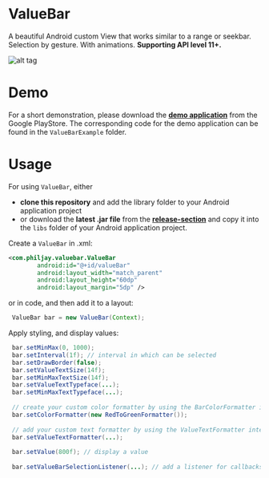 ValueBar
========

A beautiful Android custom View that works similar to a range or seekbar. Selection by gesture. With animations. **Supporting API level 11+.**

![alt tag](https://raw.github.com/PhilJay/ValueBar/master/screenshots/adgraphic.jpg)


Demo
=======
For a short demonstration, please download the [**demo application**](https://play.google.com/store/apps/details?id=com.philjay.valuebarexample) from the Google PlayStore. The corresponding code for the demo application can be found in the `ValueBarExample` folder.

Usage
========

For using `ValueBar`, either 

- **clone this repository** and add the library folder to your Android application project
- or download the **latest .jar file** from the [**release-section**](https://github.com/PhilJay/ValueBar/releases) and copy it into the `libs` folder of your Android application project.

Create a `ValueBar` in .xml:

```xml
<com.philjay.valuebar.ValueBar
        android:id="@+id/valueBar"
        android:layout_width="match_parent"
        android:layout_height="60dp"
        android:layout_margin="5dp" />

```

or in code, and then add it to a layout:

```java
 ValueBar bar = new ValueBar(Context);
```

Apply styling, and display values:

```java
 bar.setMinMax(0, 1000);
 bar.setInterval(1f); // interval in which can be selected
 bar.setDrawBorder(false);
 bar.setValueTextSize(14f);
 bar.setMinMaxTextSize(14f);
 bar.setValueTextTypeface(...);
 bar.setMinMaxTextTypeface(...);
 
 // create your custom color formatter by using the BarColorFormatter interface
 bar.setColorFormatter(new RedToGreenFormatter());
 
 // add your custom text formatter by using the ValueTextFormatter interface
 bar.setValueTextFormatter(...);
            
 bar.setValue(800f); // display a value
            
 bar.setValueBarSelectionListener(...); // add a listener for callbacks when touching

```
